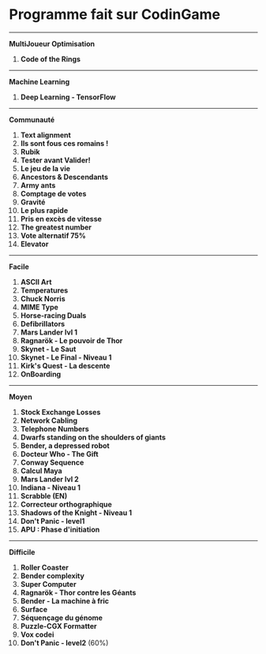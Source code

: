 Programme fait sur CodinGame
=============================

--------------------------------------
**MultiJoueur Optimisation**

1. **Code of the Rings**

--------------------------------------
**Machine Learning**

1. **Deep Learning - TensorFlow**

--------------------------------------
**Communauté**

1. **Text alignment**
2. **Ils sont fous ces romains !**
3. **Rubik**
4. **Tester avant Valider!**
5. **Le jeu de la vie**
6. **Ancestors & Descendants**
7. **Army ants**
8. **Comptage de votes**
9. **Gravité**
10. **Le plus rapide**
11. **Pris en excès de vitesse**
12. **The greatest number**
13. **Vote alternatif 75%**
14. **Elevator**

--------------------------------------
**Facile**

1. **ASCII Art** 
2. **Temperatures** 
3. **Chuck Norris** 
4. **MIME Type** 
5. **Horse-racing Duals** 
6. **Defibrillators**
7. **Mars Lander lvl 1**
8. **Ragnarök - Le pouvoir de Thor**
9. **Skynet - Le Saut**
10. **Skynet - Le Final - Niveau 1**
11. **Kirk's Quest - La descente**
12. **OnBoarding**

--------------------------------------- 
**Moyen**

1. **Stock Exchange Losses** 
2. **Network Cabling** 
3. **Telephone Numbers** 
4. **Dwarfs standing on the shoulders of giants** 
5. **Bender, a depressed robot**
6. **Docteur Who - The Gift**
7. **Conway Sequence**
8. **Calcul Maya**
9. **Mars Lander lvl 2**
10. **Indiana - Niveau 1**
11. **Scrabble (EN)**
12. **Correcteur orthographique**
13. **Shadows of the Knight - Niveau 1**
14. **Don't Panic - level1**
15. **APU : Phase d'initiation**

--------------------------------------- 
**Difficile**

1. **Roller Coaster** 
2. **Bender complexity**
3. **Super Computer**
4. **Ragnarök - Thor contre les Géants**
5. **Bender - La machine à fric**
6. **Surface**
7. **Séquençage du génome**
8. **Puzzle-CGX Formatter**
9. **Vox codei**
10. **Don't Panic - level2** (60%)